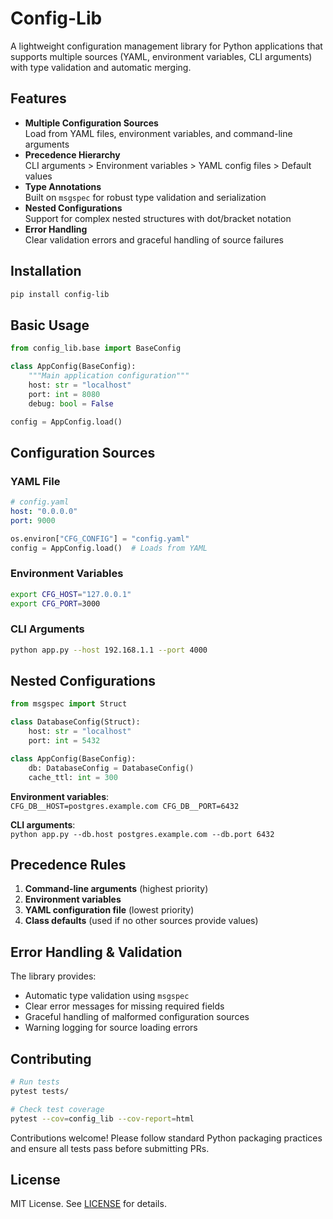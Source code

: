# Config-Lib

A lightweight configuration management library for Python applications that supports multiple sources (YAML, environment variables, CLI arguments) with type validation and automatic merging.

## Features

- **Multiple Configuration Sources**  
  Load from YAML files, environment variables, and command-line arguments
- **Precedence Hierarchy**  
  CLI arguments > Environment variables > YAML config files > Default values
- **Type Annotations**  
  Built on `msgspec` for robust type validation and serialization
- **Nested Configurations**  
  Support for complex nested structures with dot/bracket notation
- **Error Handling**  
  Clear validation errors and graceful handling of source failures

## Installation

```bash
pip install config-lib
```

## Basic Usage

```python
from config_lib.base import BaseConfig

class AppConfig(BaseConfig):
    """Main application configuration"""
    host: str = "localhost"
    port: int = 8080
    debug: bool = False

config = AppConfig.load()
```

## Configuration Sources

### YAML File
```yaml
# config.yaml
host: "0.0.0.0"
port: 9000
```

```python
os.environ["CFG_CONFIG"] = "config.yaml"
config = AppConfig.load()  # Loads from YAML
```

### Environment Variables
```bash
export CFG_HOST="127.0.0.1"
export CFG_PORT=3000
```

### CLI Arguments
```bash
python app.py --host 192.168.1.1 --port 4000
```

## Nested Configurations

```python
from msgspec import Struct

class DatabaseConfig(Struct):
    host: str = "localhost"
    port: int = 5432

class AppConfig(BaseConfig):
    db: DatabaseConfig = DatabaseConfig()
    cache_ttl: int = 300
```

**Environment variables**:  
`CFG_DB__HOST=postgres.example.com CFG_DB__PORT=6432`

**CLI arguments**:  
`python app.py --db.host postgres.example.com --db.port 6432`

## Precedence Rules

1. **Command-line arguments** (highest priority)
2. **Environment variables**
3. **YAML configuration file** (lowest priority)
4. **Class defaults** (used if no other sources provide values)

## Error Handling & Validation

The library provides:
- Automatic type validation using `msgspec`
- Clear error messages for missing required fields
- Graceful handling of malformed configuration sources
- Warning logging for source loading errors

## Contributing

```bash
# Run tests
pytest tests/

# Check test coverage
pytest --cov=config_lib --cov-report=html
```

Contributions welcome! Please follow standard Python packaging practices and ensure all tests pass before submitting PRs.

## License

MIT License. See [LICENSE](LICENSE) for details.
